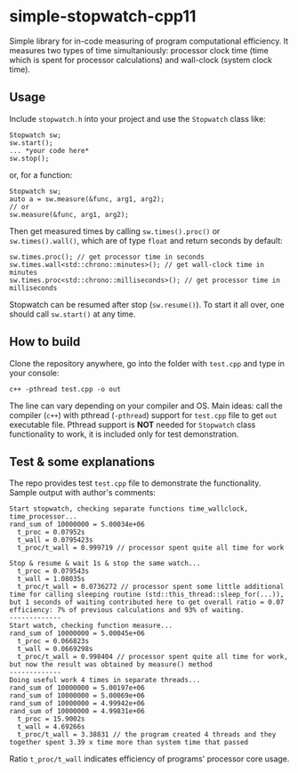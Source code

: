# simple-stopwatch-cpp11

Simple library for in-code measuring of program computational efficiency. It measures two types of time simultaniously: processor clock time (time which is spent for processor calculations) and wall-clock (system clock time). 

## Usage
Include `stopwatch.h` into your project and use the `Stopwatch` class like:
```
Stopwatch sw;
sw.start();
... *your code here*
sw.stop();
```
or, for a function:
```
Stopwatch sw;
auto a = sw.measure(&func, arg1, arg2);
// or
sw.measure(&func, arg1, arg2);
```
Then get measured times by calling `sw.times().proc()` or `sw.times().wall()`, which are of type `float` and return seconds by default:
```
sw.times.proc(); // get processor time in seconds
sw.times.wall<std::chrono::minutes>(); // get wall-clock time in minutes
sw.times.proc<std::chrono::milliseconds>(); // get processor time in milliseconds
```

Stopwatch can be resumed after stop (`sw.resume()`). To start it all over, one should call `sw.start()` at any time.

## How to build
Clone the repository anywhere, go into the folder with `test.cpp` and type in your console:
```
c++ -pthread test.cpp -o out
```
The line can vary depending on your compiler and OS. Main ideas: call the compiler (`c++`) with pthread (`-pthread`) support for `test.cpp` file to get `out` executable file. Pthread support is **NOT** needed for `Stopwatch` class functionality to work, it is included only for test demonstration.

## Test & some explanations
The repo provides test `test.cpp` file to demonstrate the functionality. Sample output with author's comments:
```
Start stopwatch, checking separate functions time_wallclock, time_processor...
rand_sum of 10000000 = 5.00034e+06
  t_proc = 0.07952s
  t_wall = 0.0795423s
  t_proc/t_wall = 0.999719 // processor spent quite all time for work

Stop & resume & wait 1s & stop the same watch... 
  t_proc = 0.079543s
  t_wall = 1.08035s
  t_proc/t_wall = 0.0736272 // processor spent some little additional time for calling sleeping routine (std::this_thread::sleep_for(...)), but 1 seconds of waiting contributed here to get overall ratio = 0.07 efficiency: 7% of previous calculations and 93% of waiting.
------------- 
Start watch, checking function measure...
rand_sum of 10000000 = 5.00045e+06
  t_proc = 0.066823s
  t_wall = 0.0669298s
  t_proc/t_wall = 0.998404 // processor spent quite all time for work, but now the result was obtained by measure() method
------------- 
Doing useful work 4 times in separate threads... 
rand_sum of 10000000 = 5.00197e+06
rand_sum of 10000000 = 5.00069e+06
rand_sum of 10000000 = 4.99942e+06
rand_sum of 10000000 = 4.99831e+06
  t_proc = 15.9002s
  t_wall = 4.69266s
  t_proc/t_wall = 3.38831 // the program created 4 threads and they together spent 3.39 x time more than system time that passed
```
Ratio `t_proc/t_wall` indicates efficiency of programs' processor core usage.